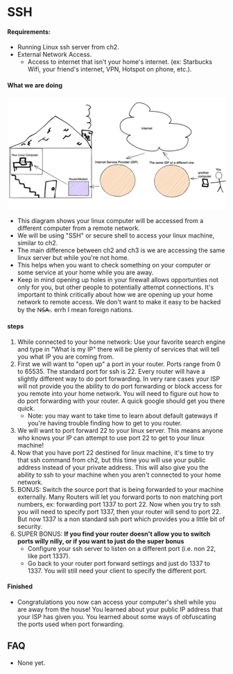 # SSH 
#### Requirements: 
- Running Linux ssh server from ch2.
- External Network Access.
    - Access to internet that isn't your home's internet. (ex: Starbucks Wifi, your friend's internet, VPN, Hotspot on phone, etc.).

#### What we are doing
<img src="https://github.com/miketwenty1/images/blob/master/diagram.png?raw=true" width="750" />

- This diagram shows your linux computer will be accessed from a different computer from a remote network.
- We will be using "SSH" or secure shell to access your linux machine, similar to ch2.
- The main difference between ch2 and ch3 is we are accessing the same linux server but while you're not home. 
- This helps when you want to check something on your computer or some service at your home while you are away.
- Keep in mind opening up holes in your firewall allows opportunties not only for you, but other people to potentially attempt connections. It's important to think critically about how we are opening up your home network to remote access. We don't want to make it easy to be hacked by the N̶S̶A̶.. errh I mean foreign nations.


#### steps
1. While connected to your home network: Use your favorite search engine and type in "What is my IP" there will be plenty of services that will tell you what IP you are coming from.
2. First we will want to "open up" a port in your router. Ports range from 0 to 65535. The standard port for ssh is 22. Every router will have a slightly different way to do port forwarding. In very rare cases your ISP will not provide you the ability to do port forwarding or block access for you remote into your home network. You will need to figure out how to do port forwarding with your router. A quick google should get you there quick. 
    - Note: you may want to take time to learn about default gateways if you're having trouble finding how to get to you router.
3. We will want to port forward 22 to your linux server. This means anyone who knows your IP can attempt to use port 22 to get to your linux machine!
4. Now that you have port 22 destined for linux machine, it's time to try that ssh command from ch2, but this time you will use your public address instead of your private address. This will also give you the ability to ssh to your machine when you aren't connected to your home network.
5. BONUS: Switch the source port that is being forwarded to your machine externally. Many Routers will let you forward ports to non matching port numbers, ex: forwarding port 1337 to port 22. Now when you try to ssh you will need to specify port 1337, then your router will send to port 22. But now 1337 is a non standard ssh port which provides you a little bit of security. 
6. SUPER BONUS: ****If you find your router doesn't allow you to switch ports willy nilly, or if you want to just do the super bonus****
    - Configure your ssh server to listen on a different port (i.e. non 22, like port 1337).
    - Go back to your router port forward settings and just do 1337 to 1337. You will still need your client to specify the different port.

#### Finished
- Congratulations you now can access your computer's shell while you are away from the house! You learned about your public IP address that your ISP has given you. You learned about some ways of obfuscating the ports used when port forwarding.

## FAQ
- None yet.
